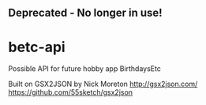 ## Deprecated - No longer in use!

# betc-api
Possible API for future hobby app BirthdaysEtc

Built on GSX2JSON by Nick Moreton
http://gsx2json.com/
https://github.com/55sketch/gsx2json

